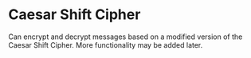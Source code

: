 # Caesar Shift Cipher
Can encrypt and decrypt messages based on a modified version of the Caesar Shift Cipher.
More functionality may be added later.
